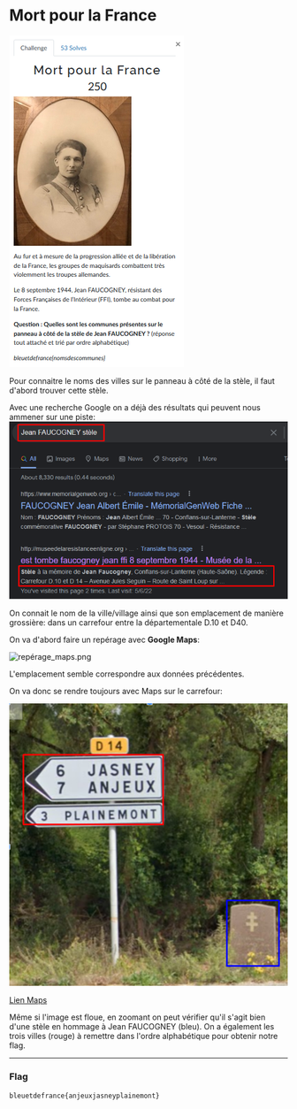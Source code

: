 # Mort pour la France
![mort_pour_la_france.png](../Images/mort_pour_la_france.png)

Pour connaitre le noms des villes sur le panneau à côté de la stèle, il faut d'abord trouver cette stèle.

Avec une recherche Google on a déjà des résultats qui peuvent nous ammener sur une piste:
![jean_faucogney.png](../Images/jean_faucogney.png)

On connait le nom de la ville/village ainsi que son emplacement de manière grossière: dans un carrefour entre la départementale D.10 et D40.

On va d'abord faire un repérage avec **Google Maps**:

![repérage_maps.png](../Images/rep%C3%A9rage_maps.png)

L'emplacement semble correspondre aux données précédentes.

On va donc se rendre toujours avec Maps sur le carrefour:

![panneau_villes_stele.png](../Images/panneau_villes_stele.png)

[Lien Maps](https://www.google.com/maps/@47.8320703,6.2162915,3a,54.2y,341.53h,82.28t/data=!3m6!1e1!3m4!1swRqj26fwBS8AbaZjYP8hRg!2e0!7i16384!8i8192)

Même si l'image est floue, en zoomant on peut vérifier qu'il s'agit bien d'une stèle en hommage à Jean FAUCOGNEY (bleu).
On a également les trois villes (rouge) à remettre dans l'ordre alphabétique pour obtenir notre flag.

---
### Flag
```
bleuetdefrance{anjeuxjasneyplainemont}
```
